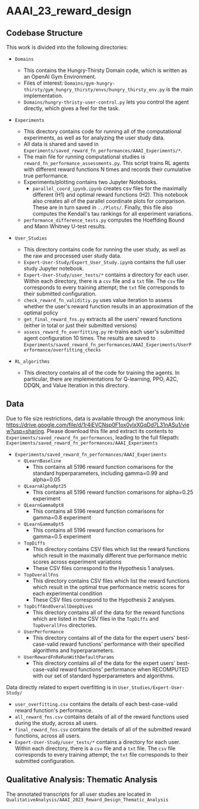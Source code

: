 # AAAI_23_reward_design

## Codebase Structure

This work is divided into the following directories:
* ```Domains```
  * This contains the Hungry-Thirsty Domain code, which is written as an OpenAI Gym Environment.
  * Files of interest: ```Domains/gym-hungry-thirsty/gym_hungry_thirsty/envs/hungry_thirsty_env.py``` is the main implementation.
  * ```Domains/hungry-thristy-user-control.py``` lets you control the agent directly, which gives a feel for the task. 
  
* ```Experiments```
  * This directory contains code for running all of the computational experiments, as well as for analyzing the user study data. 
  * All data is shared and saved in ```Experiments/saved_reward_fn_performances/AAAI_Experiments/*```.
  * The main file for running computational studies is ```reward_fn_performance_assessments.py```. This script trains RL agents with different reward functions N times and records their cumulative true performance. 
  * Experiments/plotting contains two Jupyter Notebooks. 
    * ```parallel_coord_ipynb.ipynb``` creates csv files for the maximally different (H1) and optimal reward functions (H2). This notebook also creates all of the parallel coordinate plots for comparison. These are in turn saved in ```../Plots/```. Finally, this file also computes the Kendall's tau rankings for all experiment variations. 
  * ```performance_difference_tests.py``` computes the Hoeffding Bound and Mann Whitney U-test results. 
  
* ```User_Studies```
  * This directory contains code for running the user study, as well as the raw and processed user study data.
  * ```Expert-User-Study/Expert_User_Study.ipynb``` contains the full user study Jupyter notebook. 
  * ```Expert-User-Study/user_tests/*``` contains a directory for each user. Within each directory, there is a ```csv``` file and a ```txt``` file. The ```csv``` file corresponds to every training attempt; the ```txt``` file corresponds to their submitted configuration.
  * ```check_reward_fn_validitiy.py``` uses value iteration to assess whether the user's reward function results in an approximation of the optimal policy
  * ```get_final_reward_fns.py``` extracts all the users' reward functions (either in total or just their submitted versions)
  * ```assess_reward_fn_overfitting.py``` re-trains each user's submitted agent configuration 10 times. The results are saved to ```Experiments/saved_reward_fn_performances/AAAI_Experiments/UserPerformance/overfitting_checks``` 

* ```RL_algorithms```
  * This directory contains all of the code for training the agents. In particular, there are implementations for Q-learning, PPO, A2C, DDQN, and Value Iteration in this directory. 

## Data
Due to file size restrictions, data is available through the anonymous link: https://drive.google.com/file/d/1r4iEVCNsp0F1ox0ylxXGqDd7L31nASu1/view?usp=sharing.
Please download this file and extract its contents to ```Experiments/saved_reward_fn_performances```, leading to the full filepath: ```Experiments/saved_reward_fn_performances/AAAI_Experiments```
* ```Experiments/saved_reward_fn_performances/AAAI_Experiments```
  * ```QLearnBaseline```
    * This contains all 5196 reward function comarisons for the standard hyperparameters, including gamma=0.99 and alpha=0.05
  * ```QLearnAlpha0pt25```
    * This contains all 5196 reward function comarisons for alpha=0.25 experiment
  * ```QLearnGamma0pt8```
    * This contains all 5196 reward function comarisons for gamma=0.8 experiment
  * ```QLearnGamma0pt5```
    * This contains all 5196 reward function comarisons for gamma=0.5 experiment
  * ```TopDiffs```
    * This directory contains CSV files which list the reward functions which result in the maximally different true performance metric scores across experiment variations
    * These CSV files correspond to the Hypothesis 1 analyses. 
  * ```TopOverallFns```
    * This directory contains CSV files which list the reward functions which result in the optimal true performance metric scores for each experimental condition
    * These CSV files correspond to the Hypothesis 2 analyses. 
  * ```TopDiffAndOverallDeepDives```
    * This directory contains all of the data for the reward functions which are listed in the CSV files in the ```TopDiffs``` and ```TopOverallFns``` directories.
  * ```UserPerformance```
    * This directory contains all of the data for the expert users' best-case-valid reward functions' performance with their specified algorithms and hyperparameters.
  * ```UserRewardFnReRunWithDefaultParams```
    * This directory contains all of the data for the expert users' best-case-valid reward functions' performance when RECOMPUTED with our set of standard hyperparameters and algorithms.

Data directly related to expert overfitting is in ```User_Studies/Expert-User-Study/```
* ```user_overfitting.csv``` contains the details of each best-case-valid reward function's performance. 
* ```all_reward_fns.csv``` contains details of all of the reward functions used during the study, across all users.
* ```final_reward_fns.csv``` contains the details of all of the submitted reward functions, across all users.
* ```Expert-User-Study/user_tests/*``` contains a directory for each user. Within each directory, there is a ```csv``` file and a ```txt``` file. The ```csv``` file corresponds to every training attempt; the ```txt``` file corresponds to their submitted configuration.

## Qualitative Analysis: Thematic Analysis 
The annotated transcripts for all user studies are located in ```QualitativeAnalysis/AAAI_2023_Reward_Design_Thematic_Analysis```

